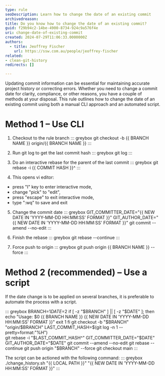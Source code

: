 ```yaml
---
type: rule
seoDescription: Learn how to change the date of an existing commit
archivedreason: 
title: Do you know how to change the date of an existing commit?
guid: f29b94c2-14be-4900-8734-924c9a576f4e
uri: change-date-of-existing-commit
created: 2024-07-29T11:06:33.0000000Z
authors:
  - title: Jeoffrey Fischer
    url: https://ssw.com.au/people/jeoffrey-fischer
related:
- clean-git-history
redirects: []

---
```


Updating commit information can be essential for maintaining accurate project history or correcting errors. 
Whether you need to change a commit date for clarity, compliance, or other reasons, you have a couple of methods at your disposal. 
This rule outlines how to change the date of an existing commit using both a manual CLI approach and an automated script.

<!--endintro-->

# Method 1 – Use CLI
1. Checkout to the rule branch
::: greybox
git checkout -b {{ BRANCH NAME }} origin/{{ BRANCH NAME }}
:::

2. Run git log to get the last commit hash
::: greybox
git log
:::

3. Do an interactive rebase for the parent of the last commit
::: greybox
git rebase -i {{ COMMIT HASH }}^
:::

4. This opens vi editor:
- press "I" key to enter interactive mode,
- change "pick" to "edit",
- press "escape" to exit interactive mode,
- type ":wq" to save and exit

5. Change the commit date
::: greybox
GIT_COMMITTER_DATE="{{ NEW DATE IN  'YYYY-MM-DD HH:MM:SS' FORMAT }}" GIT_AUTHOR_DATE="{{ NEW DATE IN  'YYYY-MM-DD HH:MM:SS' FORMAT }}" git commit --amend --no-edit
:::

6. Finish the rebase
::: greybox
git rebase --continue
:::

7. Force push to origin
::: greybox
git push origin {{ BRANCH NAME }} --force
:::

# Method 2 (recommended) – Use a script
If the date change is to be applied on several branches, it is preferable to automate the process with a script.

::: greybox
BRANCH=$1
DATE=$2
if [ -z "$BRANCH" ] || [ -z "$DATE" ]; then
   echo "Usage: $0 {{ BRANCH NAME }} {{ NEW DATE IN  'YYYY-MM-DD HH:MM:SS' FORMAT }}"
   exit 1
fi
git checkout -b "$BRANCH" "origin/$BRANCH"   
LAST_COMMIT_HASH=$(git log -n 1 --pretty=format:"%H")  
git rebase -i "$LAST_COMMIT_HASH^"
GIT_COMMITTER_DATE="$DATE" GIT_AUTHOR_DATE="$DATE" git commit --amend --no-edit
git rebase --continue   
git push origin "$BRANCH" --force
git checkout main
:::

The script can be actioned with the following command:
::: greybox
./change_history.sh "{{ LOCAL PATH }}" "{{ NEW DATE IN  'YYYY-MM-DD HH:MM:SS' FORMAT }}"
:::
